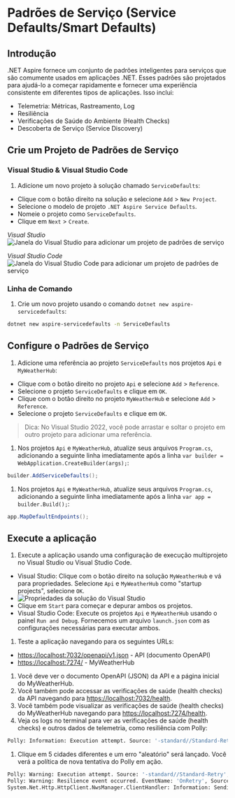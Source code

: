 # Padrões de Serviço (Service Defaults/Smart Defaults)

## Introdução

.NET Aspire fornece um conjunto de padrões inteligentes para serviços que são comumente usados em aplicações .NET. Esses padrões são projetados para ajudá-lo a começar rapidamente e fornecer uma experiência consistente em diferentes tipos de aplicações. Isso inclui:

- Telemetria: Métricas, Rastreamento, Log
- Resiliência
- Verificações de Saúde do Ambiente (Health Checks)
- Descoberta de Serviço (Service Discovery)

## Crie um Projeto de Padrões de Serviço

### Visual Studio & Visual Studio Code

1. Adicione um novo projeto à solução chamado `ServiceDefaults`:

- Clique com o botão direito na solução e selecione `Add` > `New Project`.
- Selecione o modelo de projeto `.NET Aspire Service Defaults`.
- Nomeie o projeto como `ServiceDefaults`.
- Clique em `Next` > `Create`.

 *Visual Studio*
 ![Janela do Visual Studio para adicionar um projeto de padrões de serviço](.../media/vs-add-servicedefaults.png)

 *Visual Studio Code*
 ![Janela do Visual Studio Code para adicionar um projeto de padrões de serviço](.../media/vsc-add-servicedefaults.png)

### Linha de Comando

1. Crie um novo projeto usando o comando `dotnet new aspire-servicedefaults`:

 ```bash
 dotnet new aspire-servicedefaults -n ServiceDefaults
 ```

## Configure o Padrões de Serviço

1. Adicione uma referência ao projeto `ServiceDefaults` nos projetos `Api` e `MyWeatherHub`:

- Clique com o botão direito no projeto `Api` e selecione `Add` > `Reference`.
- Selecione o projeto `ServiceDefaults` e clique em `OK`.
- Clique com o botão direito no projeto `MyWeatherHub` e selecione `Add` > `Reference`.
- Selecione o projeto `ServiceDefaults` e clique em `OK`.

 > Dica: No Visual Studio 2022, você pode arrastar e soltar o projeto em outro projeto para adicionar uma referência.

1. Nos projetos `Api` e `MyWeatherHub`, atualize seus arquivos `Program.cs`, adicionando a seguinte linha imediatamente após a linha `var builder = WebApplication.CreateBuilder(args);`:

 ```csharp
 builder.AddServiceDefaults();
 ```

1. Nos projetos `Api` e `MyWeatherHub`, atualize seus arquivos `Program.cs`, adicionando a seguinte linha imediatamente após a linha `var app = builder.Build();`:

 ```csharp
 app.MapDefaultEndpoints();
 ```

## Execute a aplicação

1. Execute a aplicação usando uma configuração de execução multiprojeto no Visual Studio ou Visual Studio Code.

- Visual Studio: Clique com o botão direito na solução `MyWeatherHub` e vá para propriedades. Selecione `Api` e `MyWeatherHub` como "startup projects", selecione `OK`.
- ![Propriedades da solução do Visual Studio](.../media/vs-multiproject.png)
- Clique em `Start` para começar e depurar ambos os projetos.
- Visual Studio Code: Execute os projetos `Api` e `MyWeatherHub` usando o painel `Run and Debug`. Fornecemos um arquivo `launch.json` com as configurações necessárias para executar ambos.

1. Teste a aplicação navegando para os seguintes URLs:

- [https://localhost:7032/openapi/v1.json](https://localhost:7032/openapi/v1.json) - API (documento OpenAPI)
- [https://localhost:7274/](https://localhost:7274/) - MyWeatherHub

1. Você deve ver o documento OpenAPI (JSON) da API e a página inicial do MyWeatherHub.
1. Você também pode accessar as verificações de saúde (health checks) da API navegando para [https://localhost:7032/health](https://localhost:7032/health).
1. Você também pode visualizar as verificações de saúde (health checks) do MyWeatherHub navegando para [https://localhost:7274/health](https://localhost:7274/health).
1. Veja os logs no terminal para ver as verificações de saúde (health checks) e outros dados de telemetria, como resiliência com Polly:

 ```bash
 Polly: Information: Execution attempt. Source: '-standard//Standard-Retry', Operation Key: '', Result: '200', Handled: 'False', Attempt: '0', Execution Time: '13.0649'
 ```

1. Clique em 5 cidades diferentes e um erro "aleatório" será lançado. Você verá a política de nova tentativa do Polly em ação.

 ```bash
 Polly: Warning: Execution attempt. Source: '-standard//Standard-Retry', Operation Key: '', Result: '500', Handled: 'True', Attempt: '0', Execution Time: '9732.8258'
 Polly: Warning: Resilience event occurred. EventName: 'OnRetry', Source: '-standard//Standard-Retry', Operation Key: '', Result: '500'
 System.Net.Http.HttpClient.NwsManager.ClientHandler: Information: Sending HTTP request GET http://localhost:5271/forecast/AKZ318
 ```
